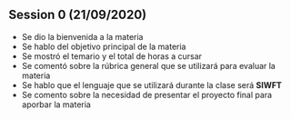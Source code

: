 ## Session 0 (21/09/2020)

* Se dio la bienvenida a la materia
* Se hablo del objetivo principal de la materia
* Se mostró el temario y el total de horas a cursar
* Se comentó sobre la rúbrica general que se utilizará para evaluar la materia
* Se hablo que el lenguaje que se utilizará durante la clase será __SIWFT__
* Se comento sobre la necesidad de presentar el proyecto final para aporbar la materia

